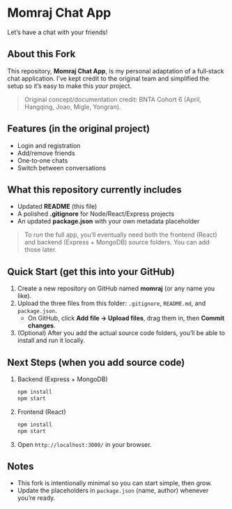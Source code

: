# Momraj Chat App

Let’s have a chat with your friends!

## About this Fork
This repository, **Momraj Chat App**, is my personal adaptation of a full‑stack chat application. 
I’ve kept credit to the original team and simplified the setup so it’s easy to make this *your* project.

> Original concept/documentation credit: BNTA Cohort 6 (April, Hangqing, Joao, Migle, Yongran).

## Features (in the original project)
- Login and registration
- Add/remove friends
- One‑to‑one chats
- Switch between conversations

## What this repository currently includes
- Updated **README** (this file)
- A polished **.gitignore** for Node/React/Express projects
- An updated **package.json** with your own metadata placeholder

> To *run* the full app, you’ll eventually need both the frontend (React) and backend (Express + MongoDB) source folders. You can add those later.

## Quick Start (get this into your GitHub)
1. Create a new repository on GitHub named **momraj** (or any name you like).
2. Upload the three files from this folder: `.gitignore`, `README.md`, and `package.json`.
   - On GitHub, click **Add file → Upload files**, drag them in, then **Commit changes**.
3. (Optional) After you add the actual source code folders, you’ll be able to install and run it locally.

## Next Steps (when you add source code)
1. Backend (Express + MongoDB)
   ```bash
   npm install
   npm start
   ```
2. Frontend (React)
   ```bash
   npm install
   npm start
   ```
3. Open `http://localhost:3000/` in your browser.

## Notes
- This fork is intentionally minimal so you can start simple, then grow.
- Update the placeholders in `package.json` (name, author) whenever you’re ready.
